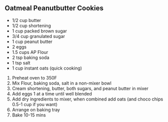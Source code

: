 Oatmeal Peanutbutter Cookies
-----

* 1/2 cup butter
* 1/2 cup shortening
* 1 cup packed brown sugar
* 3/4 cup granulated sugar
* 1 cup peanut butter
* 2 eggs
* 1.5 cups AP Flour
* 2 tsp baking soda
* 1 tsp salt
* 1 cup instant oats (quick cooking)

1. Preheat oven to 350F
1. Mix Flour, baking soda, salt in a non-mixer bowl
1. Cream shortening, butter, both sugars, and peanut butter in mixer
1. Add eggs 1 at a time until well blended
1. Add dry ingredients to mixer, when combined add oats (and choco chips 0.5-1 cup if you want)
1. Arrange on baking tray
1. Bake 10-15 mins